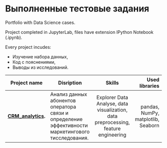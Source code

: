 # Выполненные тестовые задания

Portfolio with Data Science cases.

Project completed in JupyterLab, files have extension IPython Notebook (.ipynb).

Every project incudes:

* Изучение набора данных,
* Код с пояснениями,
* Выводы из исследований.

| Project name       | Disription           | Skills  | Used libraries  |
| ------------- | ------------- |:-------------:| -----:|
| **[CRM_analytics](CRM_analytics).** | Анализ данных абонентов оператора связи и определение эффективности маркетингового тисследования. | Explorer Data Analyse, data visualization, data preprocessing, feature engineering | pandas, NumPy, matplotlib, Seaborn|
